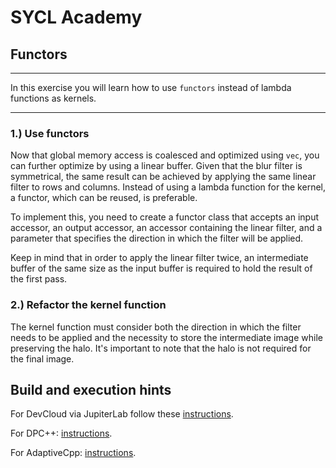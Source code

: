 # SYCL Academy

## Functors
---

In this exercise you will learn how to use `functors` instead of lambda
functions as kernels.

---

### 1.) Use functors

Now that global memory access is coalesced and optimized using `vec`, you can
further optimize by using a linear buffer. Given that the blur filter is
symmetrical, the same result can be achieved by applying the same linear filter
to rows and columns. Instead of using a lambda function for the kernel, a
functor, which can be reused, is preferable.

To implement this, you need to create a functor class that accepts an input
accessor, an output accessor, an accessor containing the linear filter, and a
parameter that specifies the direction in which the filter will be applied.

Keep in mind that in order to apply the linear filter twice, an intermediate
buffer of the same size as the input buffer is required to hold the result of
the first pass.

### 2.) Refactor the kernel function

The kernel function must consider both the direction in which the filter needs
to be applied and the necessity to store the intermediate image while
preserving the halo. It's important to note that the halo is not required for
the final image.

## Build and execution hints

For DevCloud via JupiterLab follow these [instructions](../devcloudJupyter.md).

For DPC++: [instructions](../dpcpp.md).

For AdaptiveCpp: [instructions](../adaptivecpp.md).
